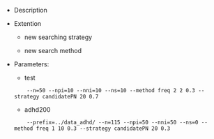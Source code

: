 
- Description

- Extention

	- new searching strategy

	- new search method

- Parameters:

	- test

	```
		--n=50 --npi=10 --nni=10 --ns=10 --method freq 2 2 0.3 --strategy candidatePN 20 0.7
	```

	- adhd200

	```
		--prefix=../data_adhd/ --n=115 --npi=50 --nni=50 --ns=0 --method freq 1 10 0.3 --strategy candidatePN 20 0.3
	```
